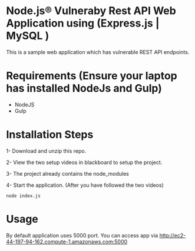 # Node.js® Vulneraby Rest API Web Application using (Express.js | MySQL )

This is a sample web application which has vulnerable REST API endpoints.

# Requirements (Ensure your laptop has installed NodeJs and Gulp)

- NodeJS
- Gulp

# Installation Steps

1- Download and unzip this repo.

2- View the two setup videos in blackboard to setup the project.

3- The project already contains the node_modules
  
4- Start the application. (After you have followed the two videos)
```
node index.js
```

# Usage

By default application uses 5000 port. You can access app via http://ec2-44-197-94-162.compute-1.amazonaws.com:5000


